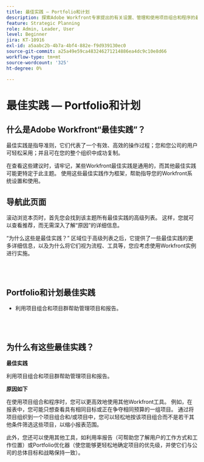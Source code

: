 ```yaml
---
title: 最佳实践 — Portfolio和计划
description: 探索Adobe Workfront专家提出的有关设置、管理和使用项目组合和程序的最佳实践建议。
feature: Strategic Planning
role: Admin, Leader, User
level: Beginner
jira: KT-10916
exl-id: a5aabc2b-4b7a-4bf4-882e-f9d939130ec0
source-git-commit: a25a49e59ca483246271214886ea4dc9c10e8d66
workflow-type: tm+mt
source-wordcount: '325'
ht-degree: 0%

---
```


# 最佳实践 — Portfolio和计划

## 什么是Adobe Workfront“最佳实践”？

最佳实践是指导准则，它们代表了一个有效、高效的操作过程；您和您公司的用户可轻松采用；并且可在您的整个组织中成功复制。

在查看这些建议时，请牢记，某些Workfront最佳实践是通用的，而其他最佳实践可能更特定于此主题。 使用这些最佳实践作为框架，帮助指导您的Workfront系统设置和使用。

## 导航此页面

滚动浏览本页时，首先您会找到该主题所有最佳实践的高级列表。 这样，您就可以查看推荐，而无需深入了解“原因”的详细信息。

“为什么这些是最佳实践？” 区域位于高级列表之后，它提供了一些最佳实践的更多详细信息，以及为什么将它们视为流程、工具等，您应考虑使用Workfront实例进行实施。

</br>
</br>

## Portfolio和计划最佳实践

* 利用项目组合和项目群帮助管理项目和报告。

</br>
</br>

## 为什么有这些最佳实践？

**最佳实践**

利用项目组合和项目群帮助管理项目和报告。

**原因如下**

在使用项目组合和程序时，您可以更高效地使用其他Workfront工具。 例如，在报表中，您可能只想查看具有相同目标或正在争夺相同预算的一组项目。 通过将项目组织到一个项目组合和/或项目中，您可以轻松地按该项目组合而不是若干其他条件筛选这些项目，以缩小报表范围。

此外，您还可以使用其他工具，如利用率报告（可帮助您了解用户的工作方式和工作位置）或Portfolio优化器（使您能够更轻松地确定项目的优先级，并使它们与公司的总体目标和战略保持一致）。
